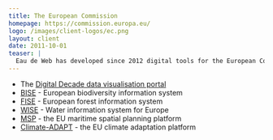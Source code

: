 ```yaml
---
title: The European Commission
homepage: https://commission.europa.eu/
logo: /images/client-logos/ec.png
layout: client
date: 2011-10-01
teaser: |
  Eau de Web has developed since 2012 digital tools for the European Commission (DG Connect, DG Environment, DG Climate Action, EEA, EASME).
---
```


* The [Digital Decade data visualisation portal][desi]
* [BISE][bise] - European biodiversity information system
* [FISE][fise] - European forest information system
* [WISE][wise] - Water information system for Europe
* [MSP][msp] - the EU maritime spatial planning platform
* [Climate-ADAPT][adapt] - the EU climate adaptation platform

[desi]: https://digital-decade-desi.digital-strategy.ec.europa.eu/
[bise]: https://biodiversity.europa.eu/
[adapt]: https://climate-adapt.eea.europa.eu/
[fise]: https://forest.eea.europa.eu/
[wise]: https://water.europa.eu/
[msp]: https://maritime-spatial-planning.ec.europa.eu/